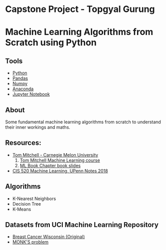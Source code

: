 # Capstone Project - Topgyal Gurung

# Machine Learning Algorithms from Scratch using Python

## Tools

* [Python](https://www.python.org/)
* [Pandas](https://pandas.pydata.org/)
* [Numpy](https://numpy.org/)
* [Anaconda](https://www.anaconda.com/)
* [Jupyter Notebook](https://jupyter.org/)

## About

Some fundamental machine learning algorithms from scratch to understand their inner workings and maths.

## Resources:
* [Tom Mitchell - Carnegie Melon University](http://www.cs.cmu.edu/~tom/)
  1. [Tom Mitchell Machine Learning course](http://www.cs.cmu.edu/~tom/10701_sp11/)
  2. [ML Book Chapter book slides](http://www.cs.cmu.edu/~tom/mlbook-chapter-slides.html)
* [CIS 520 Machine Learning, UPenn Notes 2018](https://alliance.seas.upenn.edu/~cis520/dynamic/2018/wiki/index.php?n=Lectures.Lectures)


## Algorithms
- K-Nearest Neighbors
- Decision Tree
- K-Means

## Datasets from UCI Machine Learning Repository
- [Breast Cancer Wisconsin (Original)](https://archive.ics.uci.edu/ml/datasets/breast+cancer+wisconsin+(original))
- [MONK'S problem](https://archive.ics.uci.edu/ml/datasets/MONK's+Problems)


